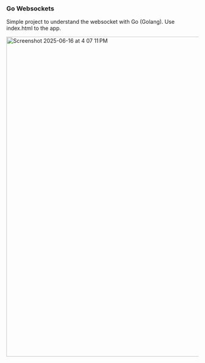 ### Go Websockets

Simple project to understand the websocket with Go (Golang). Use index.html to the app.

<img width="839" alt="Screenshot 2025-06-16 at 4 07 11 PM" src="https://github.com/user-attachments/assets/dc2fcdca-6e43-4632-bdda-7335114c4545" />
